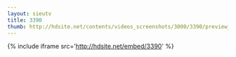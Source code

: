 ```yaml
---
layout: sieutv
title: 3390
thumb: http://hdsite.net/contents/videos_screenshots/3000/3390/preview_360p.mp4.jpg
---
```

{% include iframe src='http://hdsite.net/embed/3390' %}
 
